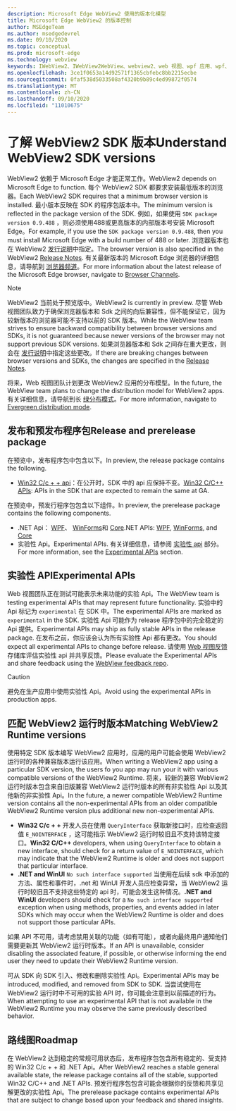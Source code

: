 ```yaml
---
description: Microsoft Edge WebView2 使用的版本化模型
title: Microsoft Edge WebView2 的版本控制
author: MSEdgeTeam
ms.author: msedgedevrel
ms.date: 09/10/2020
ms.topic: conceptual
ms.prod: microsoft-edge
ms.technology: webview
keywords: IWebView2、IWebView2WebView、webview2、web 视图、wpf 应用、wpf、edge、ICoreWebView2、ICoreWebView2Host、浏览器控件、边缘 html
ms.openlocfilehash: 3ce1f0653a14d92571f1365cbfebc8bb2215ecbe
ms.sourcegitcommit: 0faf538d5033508af4320b9b89c4ed99872f0574
ms.translationtype: MT
ms.contentlocale: zh-CN
ms.lasthandoff: 09/10/2020
ms.locfileid: "11010675"
---
```

# <span data-ttu-id="7ced0-104">了解 WebView2 SDK 版本</span><span class="sxs-lookup"><span data-stu-id="7ced0-104">Understand WebView2 SDK versions</span></span>  

<span data-ttu-id="7ced0-105">WebView2 依赖于 Microsoft Edge 才能正常工作。</span><span class="sxs-lookup"><span data-stu-id="7ced0-105">WebView2 depends on Microsoft Edge to function.</span></span>  <span data-ttu-id="7ced0-106">每个 WebView2 SDK 都要求安装最低版本的浏览器。</span><span class="sxs-lookup"><span data-stu-id="7ced0-106">Each WebView2 SDK requires that a minimum browser version is installed.</span></span>  <span data-ttu-id="7ced0-107">最小版本反映在 SDK 的程序包版本中。</span><span class="sxs-lookup"><span data-stu-id="7ced0-107">The minimum version is reflected in the package version of the SDK.</span></span>  <span data-ttu-id="7ced0-108">例如，如果使用 `SDK package version 0.9.488` ，则必须使用488或更高版本的内部版本号安装 Microsoft Edge。</span><span class="sxs-lookup"><span data-stu-id="7ced0-108">For example, if you use the `SDK package version 0.9.488`, then you must install Microsoft Edge with a build number of 488 or later.</span></span>  <span data-ttu-id="7ced0-109">浏览器版本也在 WebView2 [发行说明][Releasenotes]中指定。</span><span class="sxs-lookup"><span data-stu-id="7ced0-109">The browser version is also specified in the WebView2 [Release Notes][Releasenotes].</span></span>  <span data-ttu-id="7ced0-110">有关最新版本的 Microsoft Edge 浏览器的详细信息，请导航到 [浏览器频道][DeployedgeChannels]。</span><span class="sxs-lookup"><span data-stu-id="7ced0-110">For more information about the latest release of the Microsoft Edge browser, navigate to [Browser Channels][DeployedgeChannels].</span></span>  

> [!NOTE]
> <span data-ttu-id="7ced0-111">WebView2 当前处于预览版中。</span><span class="sxs-lookup"><span data-stu-id="7ced0-111">WebView2 is currently in preview.</span></span>  <span data-ttu-id="7ced0-112">尽管 Web 视图团队致力于确保浏览器版本和 Sdk 之间的向后兼容性，但不能保证它，因为较新版本的浏览器可能不支持以前的 SDK 版本。</span><span class="sxs-lookup"><span data-stu-id="7ced0-112">While the WebView team strives to ensure backward compatibility between browser versions and SDKs, it is not guaranteed because newer versions of the browser may not support previous SDK versions.</span></span>  <span data-ttu-id="7ced0-113">如果浏览器版本和 Sdk 之间存在重大更改，则会在 [发行说明][Releasenotes]中指定这些更改。</span><span class="sxs-lookup"><span data-stu-id="7ced0-113">If there are breaking changes between browser versions and SDKs, the changes are specified in the [Release Notes][Releasenotes].</span></span>  

<span data-ttu-id="7ced0-114">将来，Web 视图团队计划更改 WebView2 应用的分布模型。</span><span class="sxs-lookup"><span data-stu-id="7ced0-114">In the future, the WebView team plans to change the distribution model for WebView2 apps.</span></span>  <span data-ttu-id="7ced0-115">有关详细信息，请导航到长 [绿分布模式][DistributionEvergreenMode]。</span><span class="sxs-lookup"><span data-stu-id="7ced0-115">For more information, navigate to [Evergreen distribution mode][DistributionEvergreenMode].</span></span>  

## <span data-ttu-id="7ced0-116">发布和预发布程序包</span><span class="sxs-lookup"><span data-stu-id="7ced0-116">Release and prerelease package</span></span>  

<span data-ttu-id="7ced0-117">在预览中，发布程序包中包含以下。</span><span class="sxs-lookup"><span data-stu-id="7ced0-117">In preview, the release package contains the following.</span></span>  

*   <span data-ttu-id="7ced0-118">[Win32 C/c + + api][ReferenceWin3209622]：在公开时，SDK 中的 api 应保持不变。</span><span class="sxs-lookup"><span data-stu-id="7ced0-118">[Win32 C/C++ APIs][ReferenceWin3209622]: APIs in the SDK that are expected to remain the same at GA.</span></span>  

<span data-ttu-id="7ced0-119">在预览中，预发行程序包包含以下组件。</span><span class="sxs-lookup"><span data-stu-id="7ced0-119">In preview, the prerelease package contains the following components.</span></span>  

*   <span data-ttu-id="7ced0-120">.NET Api： [WPF][ReferenceWpf09515]、 [WinForms][ReferenceWinforms09515]和 [Core][ReferenceDotnet09628]</span><span class="sxs-lookup"><span data-stu-id="7ced0-120">.NET APIs: [WPF][ReferenceWpf09515], [WinForms][ReferenceWinforms09515], and [Core][ReferenceDotnet09628]</span></span>  
*   <span data-ttu-id="7ced0-121">实验性 Api。</span><span class="sxs-lookup"><span data-stu-id="7ced0-121">Experimental APIs.</span></span>  <span data-ttu-id="7ced0-122">有关详细信息，请参阅 [实验性 api](#experimental-apis) 部分。</span><span class="sxs-lookup"><span data-stu-id="7ced0-122">For more information, see the [Experimental APIs](#experimental-apis) section.</span></span>  

## <span data-ttu-id="7ced0-123">实验性 API</span><span class="sxs-lookup"><span data-stu-id="7ced0-123">Experimental APIs</span></span>  

<span data-ttu-id="7ced0-124">Web 视图团队正在测试可能表示未来功能的实验 Api。</span><span class="sxs-lookup"><span data-stu-id="7ced0-124">The WebView team is testing experimental APIs that may represent future functionality.</span></span>  <span data-ttu-id="7ced0-125">实验中的 Api 标记为 `experimental` 在 SDK 中。</span><span class="sxs-lookup"><span data-stu-id="7ced0-125">The experimental APIs are marked as `experimental` in the SDK.</span></span>  <span data-ttu-id="7ced0-126">实验性 Api 可能作为 release 程序包中的完全稳定的 Api 提供。</span><span class="sxs-lookup"><span data-stu-id="7ced0-126">Experimental APIs may ship as fully stable APIs in the release package.</span></span>  <span data-ttu-id="7ced0-127">在发布之前，你应该会认为所有实验性 Api 都有更改。</span><span class="sxs-lookup"><span data-stu-id="7ced0-127">You should expect all experimental APIs to change before release.</span></span>  <span data-ttu-id="7ced0-128">请使用 [Web 视图反馈][GithubMicrosoftedgeWebviewfeedback]存储库评估实验性 api 并共享反馈。</span><span class="sxs-lookup"><span data-stu-id="7ced0-128">Please evaluate the Experimental APIs and share feedback using the [WebView feedback repo][GithubMicrosoftedgeWebviewfeedback].</span></span>  

> [!CAUTION]
> <span data-ttu-id="7ced0-129">避免在生产应用中使用实验性 Api。</span><span class="sxs-lookup"><span data-stu-id="7ced0-129">Avoid using the experimental APIs in production apps.</span></span>  

## <span data-ttu-id="7ced0-130">匹配 WebView2 运行时版本</span><span class="sxs-lookup"><span data-stu-id="7ced0-130">Matching WebView2 Runtime versions</span></span>  

<span data-ttu-id="7ced0-131">使用特定 SDK 版本编写 WebView2 应用时，应用的用户可能会使用 WebView2 运行时的各种兼容版本运行该应用。</span><span class="sxs-lookup"><span data-stu-id="7ced0-131">When writing a WebView2 app using a particular SDK version, the users fo you app may run your it with various compatible versions of the WebView2 Runtime.</span></span>  <span data-ttu-id="7ced0-132">将来，较新的兼容 WebView2 运行时版本包含来自旧版兼容 WebView2 运行时版本的所有非实验性 Api 以及其他新的非实验性 Api。</span><span class="sxs-lookup"><span data-stu-id="7ced0-132">In the future, a newer compatible WebView2 Runtime version contains all the non-experimental APIs from an older compatible WebView2 Runtime version plus additional new non-experimental APIs.</span></span>  

*   <span data-ttu-id="7ced0-133">**Win32 C/c + +** 开发人员在使用 `QueryInterface` 获取新接口时，应检查返回值 `E_NOINTERFACE` ，这可能指示 WebView2 运行时较旧且不支持该特定接口。</span><span class="sxs-lookup"><span data-stu-id="7ced0-133">**Win32 C/C++** developers, when using `QueryInterface` to obtain a new interface, should check for a return value of `E_NOINTERFACE`, which may indicate that the WebView2 Runtime is older and does not support that particular interface.</span></span>  
*   <span data-ttu-id="7ced0-134">**.NET and WinUI** `No such interface supported` 当使用在后续 sdk 中添加的方法、属性和事件时，.net 和 WinUI 开发人员应检查异常，当 WebView2 运行时较旧且不支持这些特定的 api 时，可能会发生这种情况。</span><span class="sxs-lookup"><span data-stu-id="7ced0-134">**.NET and WinUI** developers should check for a `No such interface supported` exception when using methods, properties, and events added in later SDKs which may occur when the WebView2 Runtime is older and does not support those particular APIs.</span></span>  

<span data-ttu-id="7ced0-135">如果 API 不可用，请考虑禁用关联的功能（如有可能），或者向最终用户通知他们需要更新其 WebView2 运行时版本。</span><span class="sxs-lookup"><span data-stu-id="7ced0-135">If an API is unavailable, consider disabling the associated feature, if possible, or otherwise informing the end user they need to update their WebView2 Runtime version.</span></span>  

<span data-ttu-id="7ced0-136">可从 SDK 向 SDK 引入、修改和删除实验性 Api。</span><span class="sxs-lookup"><span data-stu-id="7ced0-136">Experimental APIs may be introduced, modified, and removed from SDK to SDK.</span></span>  <span data-ttu-id="7ced0-137">当尝试使用在 WebView2 运行时中不可用的实验 API 时，你可能会注意到以前描述的行为。</span><span class="sxs-lookup"><span data-stu-id="7ced0-137">When attempting to use an experimental API that is not available in the WebView2 Runtime you may observe the same previously described behavior.</span></span>  

## <span data-ttu-id="7ced0-138">路线图</span><span class="sxs-lookup"><span data-stu-id="7ced0-138">Roadmap</span></span>  

<span data-ttu-id="7ced0-139">在 WebView2 达到稳定的常规可用状态后，发布程序包包含所有稳定的、受支持的 Win32 C/c + + 和 .NET Api。</span><span class="sxs-lookup"><span data-stu-id="7ced0-139">After WebView2 reaches a stable general available state, the release package contains all of the stable, supported Win32 C/C++ and .NET APIs.</span></span>  <span data-ttu-id="7ced0-140">预发行程序包包含可能会根据你的反馈和共享见解更改的实验性 Api。</span><span class="sxs-lookup"><span data-stu-id="7ced0-140">The prerelease package contains experimental APIs that are subject to change based upon your feedback and shared insights.</span></span>  

<!--## Versioning  

After you have used a particular version of the SDK to build your app, your app may end up running with an older or newer version of installed browser binaries.  Until version 1.0.0.0 of WebView2 there may be breaking changes during updates that prevent your SDK from working with different versions of installed browser binaries.  After version 1.0.0.0, different versions of the SDK may work with different versions of the installed browser by using the following best practices.  

1.  To account for breaking changes to the API be sure to check for failure when requesting the DLL export `CreateCoreWebView2Environment` and when running `QueryInterface` on any `CoreWebView2` object.  A return value of `E_NOINTERFACE` indicates that the SDK is not compatible with the Microsoft Edge browser binaries.  
1.  Checking for failure from `QueryInterface` also accounts for cases where the SDK is newer than the version of the Microsoft Edge browser and your app attempts to use an interface of which the Microsoft Edge browser is unaware.  

1.  When an interface is unavailable, you may consider disabling the associated feature if possible, or otherwise informing your users to update their browsers.  -->  

<!--links -->

[DistributionEvergreenMode]: ./distribution.md#evergreen-distribution-mode "长绿分布模式-使用 WebView2 | 的应用程序分布Microsoft 文档"  
[ReferenceDotnet09628]: ../reference/dotnet/0-9-628-reference-webview2.md "参考 (WebView2) |Microsoft 文档"  
[ReferenceWinforms09515]: ../reference/winforms/0-9-515-reference-webview2.md "参考 (WebView2) |Microsoft 文档"  
[ReferenceWin3209622]: ../reference/win32/0-9-622-reference-webview2.md "参考 (WebView2) |Microsoft 文档"  
[ReferenceWpf09515]: ../reference/wpf/0-9-515-reference-webview2.md "参考 (WebView2) |Microsoft 文档"  
[Releasenotes]: ../releasenotes.md "WebView2 SDK 的发行说明 |Microsoft 文档"  

[DeployedgeChannels]: /deployedge/microsoft-edge-channels "Microsoft Edge 频道概述 |Microsoft 文档"  

[GithubMicrosoftedgeWebviewfeedback]: https://github.com/MicrosoftEdge/WebViewFeedback "Web 视图反馈-MicrosoftEdge/WebViewFeedback |GitHub"  
